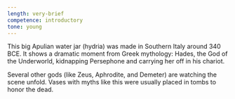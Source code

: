 ```yaml
---
length: very-brief
competence: introductory
tone: young
---
```

This big Apulian water jar (hydria) was made in Southern Italy around 340 BCE. It shows a dramatic moment from Greek mythology: Hades, the God of the Underworld, kidnapping Persephone and carrying her off in his chariot.

<!-- more -->

Several other gods (like Zeus, Aphrodite, and Demeter) are watching the scene unfold. Vases with myths like this were usually placed in tombs to honor the dead.
